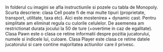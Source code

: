 In folderul cu imagini se afla instructiunile si pozele cu tabla de Monopoly.
Scurta descriere: clasa Cell poate fi de mai multe tipuri (proprietate, transport, utilitate, taxa etc).
Aici este mostenirea + dynamic cast. Pentru simplitate am eliminat regula cu culorile celulelor.
De asemenea am restrictionat durata jocului la 50 de ture (+overtime in caz de egalitate).
Clasa Pawn este o clasa ce retine informatii despre pozitia jucatorului, numele si indicele lui, culoare.
Clasa Player este clasa ce retine datele jucatorului si care contine majoritatea actiunilor care il privesc.
